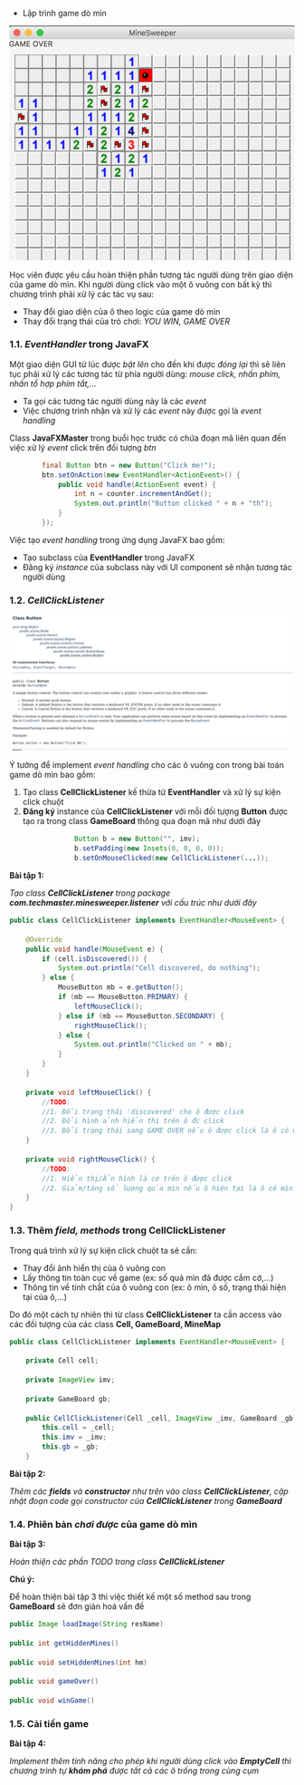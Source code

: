 * Lập trình game dò mìn

![](./materials/mine_sweeper_listener.png)

Học viên được yêu cầu hoàn thiện phần tương tác người dùng trên giao diện của game dò mìn. Khi người dùng click vào một ô vuông con bất kỳ thì chương trình phải xử lý các tác vụ sau:

* Thay đổi giao diện của ô theo logic của game dò mìn
* Thay đổi trạng thái của trò chơi: *YOU WIN, GAME OVER*

### 1.1. *EventHandler* trong JavaFX


Một giao diện GUI từ lúc được *bật lên* cho đến khi được *đóng lại* thì sẽ liên tục phải xử lý các tương tác từ phía người dùng: *mouse click, nhấn phím, nhấn tổ hợp phím tắt,...*

* Ta gọi các tương tác người dùng này là các *event*
* Việc chương trình nhận và xử lý các *event* này được gọi là *event handling*

Class **JavaFXMaster** trong buổi học trước có chứa đoạn mã liên quan đến việc xử lý *event* click trên đối tượng *btn*

```java
        final Button btn = new Button("Click me!");
        btn.setOnAction(new EventHandler<ActionEvent>() {
            public void handle(ActionEvent event) {
                int n = counter.incrementAndGet();
                System.out.println("Button clicked " + n + "th");
            }
        });

```

Việc tạo *event handling* trong ứng dụng JavaFX bao gồm:

* Tạo subclass của **EventHandler** trong JavaFX
* Đăng ký *instance* của subclass này với UI component sẽ nhận tương tác người dùng


### 1.2. *CellClickListener*

![](./materials/javafx_button.png)

Ý tưởng để implement *event handling* cho các ô vuông con trong bài toán game dò mìn bao gồm:

1. Tạo class **CellClickListener** kế thừa từ **EventHandler** và xử lý sự kiện click chuột
2. **Đăng ký** instance của **CellClickListener** với mỗi đối tượng **Button** được tạo ra trong class **GameBoard** thông qua đoạn mã như dưới đây

```java
                Button b = new Button("", imv);
                b.setPadding(new Insets(0, 0, 0, 0));
                b.setOnMouseClicked(new CellClickListener(...));
```


__Bài tập 1:__

*Tạo class **CellClickListener** trong package **com.techmaster.minesweeper.listener** với cấu trúc như dưới đây*

```java
public class CellClickListener implements EventHandler<MouseEvent> {

    @Override
    public void handle(MouseEvent e) {
        if (cell.isDiscovered()) {
            System.out.println("Cell discovered, do nothing");
        } else {
            MouseButton mb = e.getButton();
            if (mb == MouseButton.PRIMARY) {
                leftMouseClick();
            } else if (mb == MouseButton.SECONDARY) {
                rightMouseClick();
            } else {
                System.out.println("Clicked on " + mb);
            }
        }
    }

    private void leftMouseClick() {
        //TODO:
        //1. Đổi trạng thái 'discovered' cho ô được click
        //2. Đổi hình ảnh hiển thị trên ô đc click
        //3. Đổi trạng thái sang GAME OVER nếu ô được click là ô có mìn
    }

    private void rightMouseClick() {
        //TODO:
        //1. Hiển thị/Ẩn hình là cờ trên ô được click
        //2. Giảm/tăng số lượng qủa mìn nếu ô hiện tại là ô có mìn tuỳ theo trạng thái của ô khi click chuột phải
    }
}
```

### 1.3. Thêm *field, methods* trong **CellClickListener**

Trong quá trình xử lý sự kiện click chuột ta sẽ cần:

* Thay đổi ảnh hiển thị của ô vuông con
* Lấy thông tin toàn cục về game (ex: số quả mìn đã được cắm cờ,...)
* Thông tin về tính chất của ô vuông con (ex: ô mìn, ô số, trạng thái hiện tại của ô,...)

Do đó một cách tự nhiên thì từ class **CellClickListener** ta cần access vào các đối tượng của các class **Cell, GameBoard, MineMap**

```java
public class CellClickListener implements EventHandler<MouseEvent> {

    private Cell cell;

    private ImageView imv;

    private GameBoard gb;

    public CellClickListener(Cell _cell, ImageView _imv, GameBoard _gb) {
        this.cell = _cell;
        this.imv = _imv;
        this.gb = _gb;
    }
```

__Bài tập 2:__

*Thêm các **fields** và **constructor** như trên vào class **CellClickListener**, cập nhật đoạn code gọi constructor của **CellClickListener** trong **GameBoard***

### 1.4. Phiên bản *chơi được* của game dò mìn

__Bài tập 3:__

*Hoàn thiện các phần TODO trong class **CellClickListener***

__Chú ý:__

Để hoàn thiện bài tập 3 thì việc thiết kế một số method sau trong **GameBoard** sẽ đơn giản hoá vấn đề

```java
public Image loadImage(String resName)

public int getHiddenMines()

public void setHiddenMines(int hm)

public void gameOver()

public void winGame()
```

### 1.5. Cải tiến game

__Bài tập 4:__

*Implement thêm tính năng cho phép khi người dùng click vào **EmptyCell** thì chương trình tự **khám phá** được tất cả các ô trống trong cùng cụm*